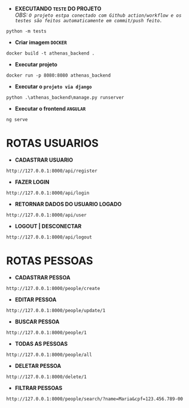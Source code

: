 - **EXECUTANDO `TESTE` DO PROJETO**<br>
*OBS: `O projeto estpa conectado com Github action/workflow e os testes são feitos automaticamente em commit/push feito.`*
```
python -m tests
```

- **Criar imagem `DOCKER`**
```
docker build -t athenas_backend .
```

- **Executar projeto**
```
docker run -p 8080:8080 athenas_backend
```

- **Executar o `projeto via django`**
```
python .\athenas_backend\manage.py runserver
```

- **Executar o frontend `ANGULAR`**
```
ng serve
```

# ROTAS USUARIOS
- **CADASTRAR USUARIO**
```
http://127.0.0.1:8000/api/register
```

- **FAZER LOGIN**
```
http://127.0.0.1:8000/api/login
```

- **RETORNAR DADOS DO USUARIO LOGADO**
```
http://127.0.0.1:8000/api/user
```

- **LOGOUT | DESCONECTAR**
```
http://127.0.0.1:8000/api/logout
```

# ROTAS PESSOAS
- **CADASTRAR PESSOA**
```
http://127.0.0.1:8000/people/create
```

- **EDITAR PESSOA**
```
http://127.0.0.1:8000/people/update/1
```

- **BUSCAR PESSOA**
```
http://127.0.0.1:8000/people/1
```

- **TODAS AS PESSOAS**
```
http://127.0.0.1:8000/people/all
```

- **DELETAR PESSOA**
```
http://127.0.0.1:8000/delete/1
```


- **FILTRAR PESSOAS**
```
http://127.0.0.1:8000/people/search/?name=Maria&cpf=123.456.789-00
```

